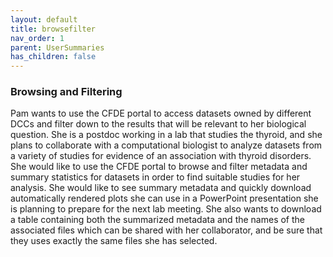 ```yaml
---
layout: default
title: browsefilter
nav_order: 1
parent: UserSummaries
has_children: false
---
```


### Browsing and Filtering
Pam wants to use the CFDE portal to access datasets owned by different DCCs and filter down to the results that will be relevant to her biological question. She is a postdoc working in a lab that studies the thyroid, and she plans to collaborate with a computational biologist to analyze datasets from a variety of studies for evidence of an association with thyroid disorders. She would like to use the CFDE portal to browse and filter metadata and summary statistics for datasets in order to find suitable studies for her analysis. She would like to see summary metadata and quickly download automatically rendered plots she can use in a PowerPoint presentation she is planning to prepare for the next lab meeting. She also wants to download a table containing both the summarized metadata and the names of the associated files which can be shared with her collaborator, and be sure that they uses exactly the same files she has selected.
